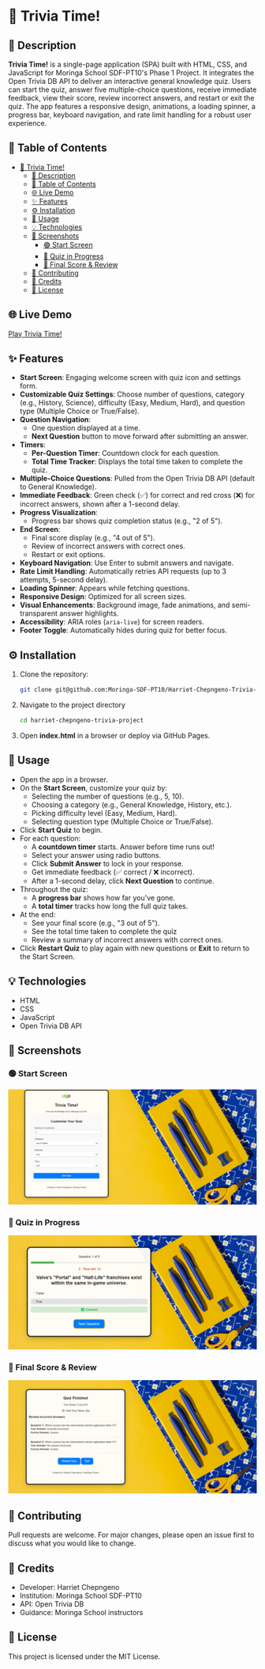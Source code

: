 # 🧠 Trivia Time!

## 📝 Description
**Trivia Time!** is a single-page application (SPA) built with HTML, CSS, and JavaScript for Moringa School SDF-PT10's Phase 1 Project. It integrates the Open Trivia DB API to deliver an interactive general knowledge quiz. Users can start the quiz, answer five multiple-choice questions, receive immediate feedback, view their score, review incorrect answers, and restart or exit the quiz. The app features a responsive design, animations, a loading spinner, a progress bar, keyboard navigation, and rate limit handling for a robust user experience.

## 📑 Table of Contents
- [🧠 Trivia Time!](#-trivia-time)
  - [📝 Description](#-description)
  - [📑 Table of Contents](#-table-of-contents)
  - [🌐 Live Demo](#-live-demo)
  - [✨ Features](#-features)
  - [⚙️ Installation](#️-installation)
  - [🚀 Usage](#-usage)
  - [💡 Technologies](#-technologies)
  - [📸 Screenshots](#-screenshots)
    - [🟢 Start Screen](#-start-screen)
    - [🔄 Quiz in Progress](#-quiz-in-progress)
    - [🏁 Final Score \& Review](#-final-score--review)
  - [🤝 Contributing](#-contributing)
  - [👥 Credits](#-credits)
  - [📄 License](#-license)


## 🌐 Live Demo
[Play Trivia Time!](https://moringa-sdf-pt10.github.io/harriet-chepngeno-trivia-project/)

## ✨ Features
- **Start Screen**: Engaging welcome screen with quiz icon and settings form.
- **Customizable Quiz Settings**: Choose number of questions, category (e.g., History, Science), difficulty (Easy, Medium, Hard), and question type (Multiple Choice or True/False).
- **Question Navigation**:
  - One question displayed at a time.
  - **Next Question** button to move forward after submitting an answer.
- **Timers**:
  - **Per-Question Timer**: Countdown clock for each question.
  - **Total Time Tracker**: Displays the total time taken to complete the quiz.
- **Multiple-Choice Questions**: Pulled from the Open Trivia DB API (default to General Knowledge).
- **Immediate Feedback**: Green check (✅) for correct and red cross (❌) for incorrect answers, shown after a 1-second delay.
- **Progress Visualization**:
  - Progress bar shows quiz completion status (e.g., "2 of 5").
- **End Screen**:
  - Final score display (e.g., "4 out of 5").
  - Review of incorrect answers with correct ones.
  - Restart or exit options.
- **Keyboard Navigation**: Use Enter to submit answers and navigate.
- **Rate Limit Handling**: Automatically retries API requests (up to 3 attempts, 5-second delay).
- **Loading Spinner**: Appears while fetching questions.
- **Responsive Design**: Optimized for all screen sizes.
- **Visual Enhancements**: Background image, fade animations, and semi-transparent answer highlights.
- **Accessibility**: ARIA roles (`aria-live`) for screen readers.
- **Footer Toggle**: Automatically hides during quiz for better focus.
  

## ⚙️ Installation
1. Clone the repository:
   ```bash
   git clone git@github.com:Moringa-SDF-PT10/Harriet-Chepngeno-Trivia-Project.git
   ```

2. Navigate to the project directory
   
   ```bash
   cd harriet-chepngeno-trivia-project
   ```

3. Open **index.html** in a browser or deploy via GitHub Pages.

## 🚀 Usage

- Open the app in a browser.
- On the **Start Screen**, customize your quiz by:
  - Selecting the number of questions (e.g., 5, 10).
  - Choosing a category (e.g., General Knowledge, History, etc.).
  - Picking difficulty level (Easy, Medium, Hard).
  - Selecting question type (Multiple Choice or True/False).
- Click **Start Quiz** to begin.
- For each question:
  - A **countdown timer** starts. Answer before time runs out!
  - Select your answer using radio buttons.
  - Click **Submit Answer** to lock in your response.
  - Get immediate feedback (✅ correct / ❌ incorrect).
  - After a 1-second delay, click **Next Question** to continue.
- Throughout the quiz:
  - A **progress bar** shows how far you've gone.
  - A **total timer** tracks how long the full quiz takes.
- At the end:
  - See your final score (e.g., "3 out of 5").
  - See the total time taken to complete the quiz
  - Review a summary of incorrect answers with correct ones.
- Click **Restart Quiz** to play again with new questions or **Exit** to return to the Start Screen.
  
## 💡 Technologies
- HTML
- CSS
- JavaScript
- Open Trivia DB API

## 📸 Screenshots

### 🟢 Start Screen
![Start Screen](/assets/Start-Screen.png)

### 🔄 Quiz in Progress
![Quiz](/assets/Quiz.png)

### 🏁 Final Score & Review
![Score](/assets/End-Screen.png)

## 🤝 Contributing
Pull requests are welcome. For major changes, please open an issue first to discuss what you would like to change.


## 👥 Credits
- Developer: Harriet Chepngeno
- Institution: Moringa School SDF-PT10
- API: Open Trivia DB
- Guidance: Moringa School instructors

## 📄 License
This project is licensed under the MIT License.
